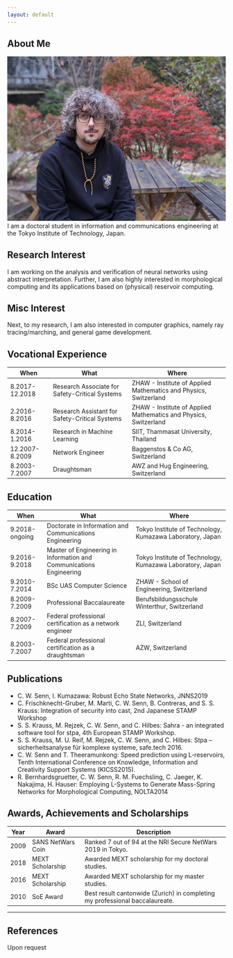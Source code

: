 ```yaml
---
layout: default
---
```


## About Me
<img class="profile-picture" src="chris.jpg">
I am a doctoral student in information and communications engineering at the Tokyo Institute of Technology, Japan.

## Research Interest

I am working on the analysis and verification of neural networks using abstract interpretation. Further, I am also highly interested in morphological computing and its applications based on (physical) reservoir computing.

## Misc Interest

Next, to my research, I am also interested in computer graphics, namely ray tracing/marching, and general game development.

## Vocational Experience

When | What | Where
-----|------|------
8.2017-12.2018 | Research Associate for Safety-Critical Systems | ZHAW - Institute of Applied Mathematics and Physics, Switzerland
2.2016-8.2016 | Research Assistant for Safety-Critical Systems | ZHAW - Institute of Applied Mathematics and Physics, Switzerland
8.2014-1.2016 | Research in Machine Learning | SIIT, Thammasat University, Thailand
12.2007-8.2009 | Network Engineer | Baggenstos & Co AG, Switzerland
8.2003-7.2007 | Draughtsman | AWZ and Hug Engineering, Switzerland

## Education

When | What | Where
-----|------|------
9.2018-ongoing | Doctorate in Information and Communications Engineering | Tokyo Institute of Technology, Kumazawa Laboratory, Japan
9.2016-9.2018 | Master of Engineering in Information and Communications Engineering | Tokyo Institute of Technology, Kumazawa Laboratory, Japan
9.2010-7.2014 | BSc UAS Computer Science | ZHAW - School of Engineering, Switzerland
8.2009-7.2009 | Professional Baccalaureate | Berufsbildungsschule Winterthur, Switzerland
8.2007-7.2009 | Federal professional certification as a network engineer | ZLI, Switzerland
8.2003-7.2007 | Federal professional certification as a draughtsman | AZW, Switzerland

## Publications

- C. W. Senn, I. Kumazawa: Robust Echo State Networks, JNNS2019
- C. Frischknecht-Gruber, M. Marti, C. W. Senn, B. Contreras, and S. S. Krauss: Integration of
security into cast, 2nd Japanese STAMP Workshop
- S. S. Krauss, M. Rejzek, C. W. Senn, and C. Hilbes: Sahra - an integrated software tool for
stpa, 4th European STAMP Workshop.
- S. S. Krauss, M. U. Reif, M. Rejzek, C. W. Senn, and C. Hilbes: Stpa – sicherheitsanalyse für
komplexe systeme,  safe.tech 2016.
- C. W. Senn and T. Theeramunkong: Speed prediction using L-reservoirs, Tenth International Conference on Knowledge, Information and Creativity Support Systems (KICSS2015).
- R. Bernhardsgruetter, C. W. Senn, R. M. Fuechsling, C. Jaeger, K. Nakajima, H. Hauser: Employing L-Systems to Generate Mass-Spring Networks for Morphological Computing, NOLTA2014

## Awards, Achievements and Scholarships

Year | Award | Description
-----|-------|--------
2009 | SANS NetWars Coin | Ranked 7 out of 94 at the NRI Secure NetWars 2019 in Tokyo.
2018 | MEXT Scholarship | Awarded MEXT scholarship for my doctoral studies.
2016 | MEXT Scholarship | Awarded MEXT scholarship for my master studies.
2010 | SoE Award | Best result cantonwide (Zurich) in completing my professional baccalaureate.


---

## References
Upon request

